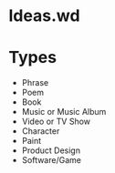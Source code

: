 # Ideas.wd

# Types #
- Phrase
- Poem
- Book
- Music or Music Album
- Video or TV Show
- Character
- Paint
- Product Design
- Software/Game
